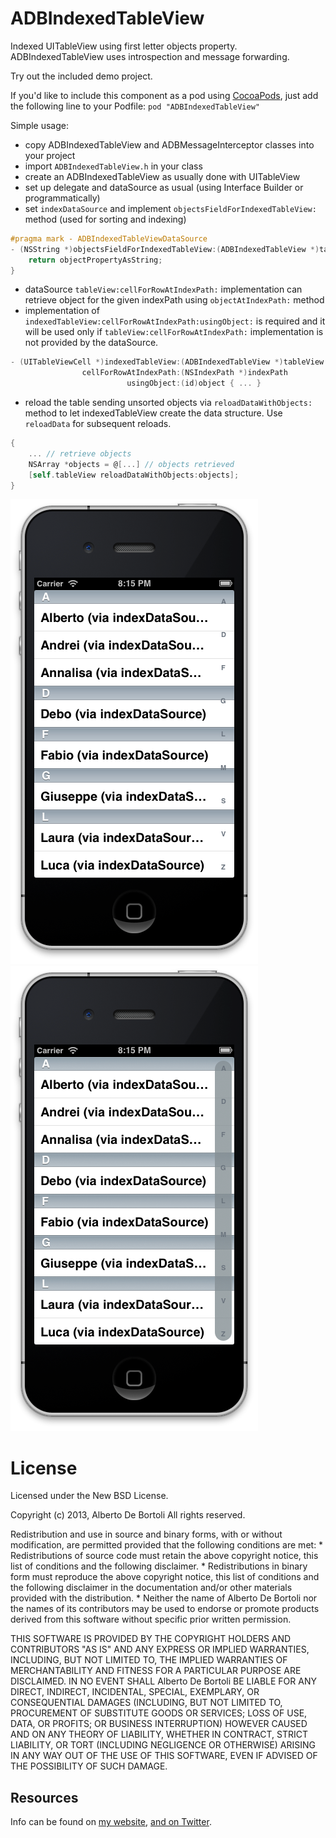 ADBIndexedTableView
===========================

Indexed UITableView using first letter objects property.
ADBIndexedTableView uses introspection and message forwarding.

Try out the included demo project.

If you'd like to include this component as a pod using [CocoaPods](http://cocoapods.org/), just add the following line to your Podfile: `pod "ADBIndexedTableView"`

Simple usage:
- copy ADBIndexedTableView and ADBMessageInterceptor classes into your project
- import `ADBIndexedTableView.h` in your class
- create an ADBIndexedTableView as usually done with UITableView
- set up delegate and dataSource as usual (using Interface Builder or programmatically)
- set `indexDataSource` and implement `objectsFieldForIndexedTableView:` method (used for sorting and indexing)

``` objective-c
#pragma mark - ADBIndexedTableViewDataSource
- (NSString *)objectsFieldForIndexedTableView:(ADBIndexedTableView *)tableView {
	return objectPropertyAsString;
}
```

- dataSource `tableView:cellForRowAtIndexPath:` implementation can retrieve object for the given indexPath using `objectAtIndexPath:` method
- implementation of `indexedTableView:cellForRowAtIndexPath:usingObject:` is required and it will be used only if `tableView:cellForRowAtIndexPath:` implementation is not provided by the dataSource.

``` objective-c
- (UITableViewCell *)indexedTableView:(ADBIndexedTableView *)tableView
                cellForRowAtIndexPath:(NSIndexPath *)indexPath
                    	  usingObject:(id)object { ... }
```

- reload the table sending unsorted objects via `reloadDataWithObjects:` method to let indexedTableView create the data structure. Use `reloadData` for subsequent reloads.

``` objective-c
{
	... // retrieve objects
	NSArray *objects = @[...] // objects retrieved
    [self.tableView reloadDataWithObjects:objects];
}
```

![1](./images/indexed_01.png)
![2](./images/indexed_02.png)

# License

Licensed under the New BSD License.

Copyright (c) 2013, Alberto De Bortoli
All rights reserved.

Redistribution and use in source and binary forms, with or without
modification, are permitted provided that the following conditions are met:
    * Redistributions of source code must retain the above copyright
      notice, this list of conditions and the following disclaimer.
    * Redistributions in binary form must reproduce the above copyright
      notice, this list of conditions and the following disclaimer in the
      documentation and/or other materials provided with the distribution.
    * Neither the name of Alberto De Bortoli nor the
      names of its contributors may be used to endorse or promote products
      derived from this software without specific prior written permission.

THIS SOFTWARE IS PROVIDED BY THE COPYRIGHT HOLDERS AND CONTRIBUTORS "AS IS" AND
ANY EXPRESS OR IMPLIED WARRANTIES, INCLUDING, BUT NOT LIMITED TO, THE IMPLIED
WARRANTIES OF MERCHANTABILITY AND FITNESS FOR A PARTICULAR PURPOSE ARE
DISCLAIMED. IN NO EVENT SHALL Alberto De Bortoli BE LIABLE FOR ANY
DIRECT, INDIRECT, INCIDENTAL, SPECIAL, EXEMPLARY, OR CONSEQUENTIAL DAMAGES
(INCLUDING, BUT NOT LIMITED TO, PROCUREMENT OF SUBSTITUTE GOODS OR SERVICES;
LOSS OF USE, DATA, OR PROFITS; OR BUSINESS INTERRUPTION) HOWEVER CAUSED AND
ON ANY THEORY OF LIABILITY, WHETHER IN CONTRACT, STRICT LIABILITY, OR TORT
(INCLUDING NEGLIGENCE OR OTHERWISE) ARISING IN ANY WAY OUT OF THE USE OF THIS
SOFTWARE, EVEN IF ADVISED OF THE POSSIBILITY OF SUCH DAMAGE.

## Resources

Info can be found on [my website](http://www.albertodebortoli.com), [and on Twitter](http://twitter.com/albertodebo).